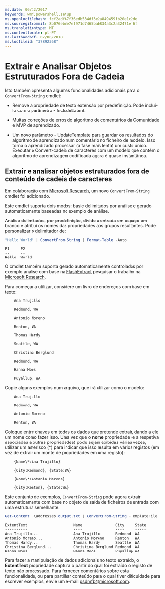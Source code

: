 ```yaml
---
ms.date: 06/12/2017
keywords: wmf,powershell,setup
ms.openlocfilehash: fcf2adf67f36edb534df3e2a849459fb20e1c2de
ms.sourcegitcommit: 8b076ebde7ef971d7465bab834a3c2a32471ef6f
ms.translationtype: MT
ms.contentlocale: pt-PT
ms.lasthandoff: 07/06/2018
ms.locfileid: "37892368"
---
```

# <a name="extract-and-parse-structured-objects-out-of-string"></a>Extrair e Analisar Objetos Estruturados Fora de Cadeia

Isto também apresenta algumas funcionalidades adicionais para o `ConvertFrom-String` cmdlet:

- Remove a propriedade de texto extensão por predefinição. Pode incluí-lo com o parâmetro - IncludeExtent.

- Muitas correções de erros do algoritmo de comentários da Comunidade e MVP de aprendizado.

- Um novo parâmetro - UpdateTemplate para guardar os resultados do algoritmo de aprendizado num comentário no ficheiro de modelo. Isso torna o aprendizado processar (a fase mais lenta) um custo único. Executar o Convert-cadeia de caracteres com um modelo que contém o algoritmo de aprendizagem codificada agora é quase instantânea.

## <a name="extract-and-parse-structured-objects-out-of-string-content"></a>Extrair e analisar objetos estruturados fora de conteúdo de cadeia de caracteres

Em colaboração com [Microsoft Research](https://www.microsoft.com/en-us/research/?from=http%3A%2F%2Fresearch.microsoft.com%2F), um novo `ConvertFrom-String` cmdlet foi adicionado.

Este cmdlet suporta dois modos: basic delimitados por análise e gerado automaticamente baseadas no exemplo de análise.

Análise delimitados, por predefinição, divide a entrada em espaço em branco e atribui os nomes das propriedades aos grupos resultantes. Pode personalizar o delimitador de:

```powershell
"Hello World" | ConvertFrom-String | Format-Table -Auto
```

```output
P1     P2
--     --
Hello  World
```

O cmdlet também suporta gerado automaticamente controladas por exemplo análise com base na [FlashExtract](https://www.microsoft.com/en-us/research/publication/flashextract-framework-data-extraction-examples/?from=http%3A%2F%2Fresearch.microsoft.com%2Fen-us%2Fum%2Fpeople%2Fsumitg%2Fflashextract.html) pesquisar o trabalho na [Microsoft Research](https://www.microsoft.com/en-us/research/?from=http%3A%2F%2Fresearch.microsoft.com%2F).

Para começar a utilizar, considere um livro de endereços com base em texto:

```
    Ana Trujillo

    Redmond, WA

    Antonio Moreno

    Renton, WA

    Thomas Hardy

    Seattle, WA

    Christina Berglund

    Redmond, WA

    Hanna Moos

    Puyallup, WA
```

Copie alguns exemplos num arquivo, que irá utilizar como o modelo:

```
    Ana Trujillo

    Redmond, WA

    Antonio Moreno

    Renton, WA
```

Coloque entre chaves em todos os dados que pretende extrair, dando a ele um nome como fazer isso. Uma vez que o **nome** propriedade (e a respetiva associadas a outras propriedades) pode sejam exibidas várias vezes, utilizar um asterisco (\*) para indicar que isso resulta em vários registos (em vez de extrair um monte de propriedades em uma registo):

```
    {Name\*:Ana Trujillo}

    {City:Redmond}, {State:WA}

    {Name\*:Antonio Moreno}

    {City:Renton}, {State:WA}
```

Este conjunto de exemplos, `ConvertFrom-String` pode agora extrair automaticamente com base no objeto de saída de ficheiros de entrada com uma estrutura semelhante.

```powershell
Get-Content .\addresses.output.txt | ConvertFrom-String -TemplateFile .\addresses.template.txt | Format-Table -Auto
```

```output
ExtentText                     Name               City     State
----------                     ----               ----     -----
Ana Trujillo...                Ana Trujillo       Redmond  WA
Antonio Moreno...              Antonio Moreno     Renton   WA
Thomas Hardy...                Thomas Hardy       Seattle  WA
Christina Berglund...          Christina Berglund Redmond  WA
Hanna Moos...                  Hanna Moos         Puyallup WA
```

Para fazer a manipulação de dados adicionais no texto extraído, o **ExtentText** propriedade captura o partir do qual foi extraído o registo de texto não processado. Para fornecer comentários sobre esta funcionalidade, ou para partilhar conteúdo para o qual tiver dificuldade para escrever exemplos, envie um e-mail <psdmfb@microsoft.com>.